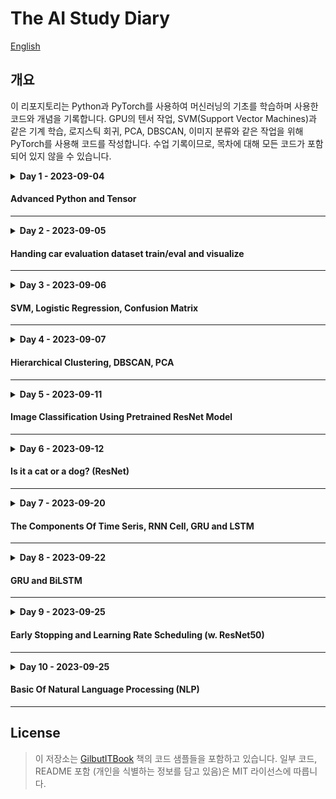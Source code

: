 # The AI Study Diary

[English](./README_en.md)

## 개요

이 리포지토리는 Python과 PyTorch를 사용하여 머신러닝의 기초를 학습하며 사용한 코드와 개념을 기록합니다.
GPU의 텐서 작업, SVM(Support Vector Machines)과 같은 기계 학습, 로지스틱 회귀, PCA, DBSCAN, 이미지 분류와 같은 작업을 위해
PyTorch를 사용해 코드를 작성합니다. 수업 기록이므로, 목차에 대해 모든 코드가 포함되어 있지 않을 수 있습니다.


<details>
    <summary><b>Day 1 - 2023-09-04</b></summary>

- OOP 기본 개념
    - 스페셜 메소드
    - `super()` 및 클래스 상속

#### 스칼라? 벡터? 텐서?

- Scala [x]
- Vector [x, y]
- Tensor [x, y, ...z]

#### GPU에서의 PyTorch

```python
import torch

# !!! Before !!!
print(torch.cuda.is_available())  # 참이여야 합니다.

# cuda:n 형식으로 작성합니다. n은 GPU의 인덱스 번호입니다.
ex = torch.tensor([[1, 2], [3, 4]], device="cuda:0")
res = ex.to("cpu").numpy()
print(res)
```

#### Shape 조작하기

```python
import torch

a = torch.tensor([[1, 2, 3, 4], [5, 6, 7, 8]], dtype=torch.int8)
b = torch.tensor([[1, 2, 3, 4], [5, 6, 7, 8]], dtype=torch.int8)

c = a + b

print(c.shape)
print(c.view(8, 1))
print(c.view(1, 8))
```

</details>

#### Advanced Python and Tensor

---

<details>
    <summary><b>Day 2 - 2023-09-05</b></summary>


---
### 코드 목차
- Numpy
    - 배열
    - 인덱싱
    - 배열을 텐서로 변환하기
- Pandas
- Matplotlib
- 자동차 평가 데이터 세트 (w. PyTorch)
    - Data
        - Preprocessing
        - Visualization
    - Model
        - Training
        - Evaluation

</details>

#### Handing car evaluation dataset train/eval and visualize

---
<details>
    <summary><b>Day 3 - 2023-09-06</b></summary>

- Pandas
    - 데이터프레임
- 기본적인 머신러닝 개념 복습하기
- 서포트 벡터 머신 `(SVM)`
- `비선형`과 `선형 분류`
- `로지스틱 회귀`를 사용한 숫자 예측
- `혼동 행렬`에 대하여

*선형 분류*는 *비선형 분류*보다 빠르지만, 만약 데이터가 선형적으로 분포되어 있지 않다면, 선형 회귀는 사용될 수 없습니다.
이 경우, *비선형 회귀*를 사용해야만 합니다.

> 키워드 :  
> KNN, SVN, 결정트리, 선형희귀, 로지스틱 회귀
>
> ex) 비지도 학습이 아닌것은?

- DBSCAN / PCA
    - 밀도 기반으로 군집을 분석하고 시각화 후 하이퍼 파라미터를 변경하여 나타나는 현상 확인
        - 하이퍼 파라미터를 큰 폭으로 변경하니 클러스터의 많은 부분이 무시됨
    - 차원이 축소된 데이터 핸들링
    - 범례 및 기타 matplotlib 구성

</details>

#### SVM, Logistic Regression, Confusion Matrix

---
<details>
    <summary><b>Day 4 - 2023-09-07</b></summary>

### 간단 머신러닝 개념
- 지도
    - KNN
        - 입력된 값이 훈련된 값의 집합과 인접한지 비교함
    - SVM
        - 데이터의 집합 사이에 선을 그어 구분하는데 선의 margin을
          gamma과 c(cost)를 조절하여 결정함.
    - 결정트리
    - 회귀
        - Iris 꽃의 종류, 타이타닉 생존자 등
    - 선형 회귀
        - 말그대로 선만 긋기떄문에 속도가 빠르지만 정확도가 떨어짐
    - 로지스틱 회귀
        - 곡선을 그릴 수 있으며, 당연히 속도가 느려지고 정확도가 비교적 높음
- 비지도
    - 계층 군집화(Hierarchical Clustering)
        - 개별 개체들을 하나의 클러스터로 보고, 가까운 클러스터끼리 합치면서 클러스터의 개수를 줄여 나가는 방식입니다.
    - DBSCAN
        - 밀도 기반의 군집화 알고리즘으로, 밀도가 높은 부분을 클러스터로 인식합니다.
    - PCA (Principal Component Analysis)
        - 다차원의 데이터를 시각화하거나 차원을 축소할 때 주로 사용되는 비지도학습 방법입니다.
### CNN, DNN 코드 코멘트
- 'FashionMNIST'을 처리하는 CNN과 DNN 모델 작성, 각 epoch당 진행 상황 (iteraction, loss, accuracy)을 출력시켜 학습 과정을 확인.
- CNN은 데이터가 약간만 달라져도 정확도가 떨어지기에 의미가 없음.
- DNN은 데이터가 달라져도 정확도가 높은 편임.
하지만 학습 데이터에 한해선 CNN과 DNN 모두 iteration이 2만까지 늘어나도 정확도는 비슷했음 (CNN 89%, DNN 90%)

### 전이학습 - Transfer Learning

- 미리 학습된 모델을 가져와서 사용함.
- 데이터셋을 불러와 `전처리 -> 모델 불러오기 -> 최적화/손실 함수 선언 -> 추가 학습 -> 테스트` 과정을 거쳐 모델을 추가학습 시키는 코드를 작성함.
- 테스트를 거쳐 예측 결과를 기반으로 손실을 계삲고 최적화 과정을 거쳐 epoch를 반복함.
    - 최고의 정확도를 가지는 모델을 저장함.
</details>

#### Hierarchical Clustering, DBSCAN, PCA

---


<details>
    <summary><b>Day 5 - 2023-09-11</b></summary>

# 사전훈련된 ResNet 모델을 사용하여 이미지 분류하기

### 왜 주피터가 필요한가요?

- 주피터는 IPython (Interactive Python) 기반입니다.
- 기본적으로, 한번 실행된 파이썬 스크립트는 실행이 끝나면 사라집니다.
- 주피터를 사용하면 파이썬 스크립트의 출력을 유지하고 나중에 다시 실행할 수 있습니다. (메모리에 유지)
- 머신 러닝 코드는 보통 한 함수 호출로 인해 많은 시간을 소모합니다.
    - 따라서, 함수의 출력을 저장하여 시간을 아낄 수 있게 됩니다.

### 사전 훈련된 ResNet 모델을 사용한 고양이와 개 분류

- 훈련 데이터로부터 고양이와 개 이미지를 로드합니다.
- 이미지 분류를 위해 사전 훈련된 ResNet 모델을 활용합니다.
- 효율성을 높이기 위해 데이터셋에 변형을 적용합니다.
- 모델의 마지막 층을 두 클래스(고양이와 개)에 맞게 커스터마이징합니다.
- 주어진 에포크 수 동안 데이터셋을 반복하는 사용자 정의 훈련 함수 `train_model`을 정의합니다.
- `train_model` 내에서, 계산된 손실에 기초하여 모델 가중치를 조정하고 최상의 모델 상태를 추적합니다.
- 나중에 사용할 수 있도록 최상의 모델 상태를 저장합니다.

### 저장된 모델을 사용한 이미지 평가

- 훈련 과정 후에는 `eval_model()` 함수를 사용하여 테스트 데이터 세트에 대한 모델 성능을 평가합니다.
- 훈련 중에 저장된 모든 모델을 로드하고 모델의 예측 정확도를 평가합니다.
- 정확도가 가장 높은 모델을 식별하여 저장합니다.

</details>

#### Image Classification Using Pretrained ResNet Model

---

<details>
    <summary><b>Day 6 - 2023-09-12</b></summary>

- 모든 이미지를 정규화하는 `ImageTransform` 유틸리티 클래스를 사용하여 사진의 크기를 일괄되게 변경하고, 학습(train)과 검증(vaild) 데이터를 분리합니다.
    - 데이터의 방향에 과적합 되지 않도록 이미지의 절반을 뒤집어서 학습 데이터를 늘립니다.
        - 검증 과정에선 회전이 필요 없으므로 `RandomHorizeontalFlip()`을 사용하지 않습니다.
- 학습 데이터가 너무 많으므로 400개의 사진만 학습용으로 사용합니다.
- 불러오는 과정에서 `os.path.join()` 함수를 사용하여 경로를 합쳐 정확하게 불러옵니다.
- 데이터셋을 불러오는 코드 중 `cv2.cvtColor(img, cv2.COLOR_BGR2RGB)` 라는 코드는 OpenCV가 RGB가 아닌 BGR 값을 사용하기 때문에 색상을 변환하기 위한 과정입니다. (책의
  예제에서 `cv2`로 이미지를 불러오기에 따라했지만 효율적이지 못한 방법입니다.)
- 라벨의 이름을 학습 데이터 폴더의 하위 디렉토리 이름으로 설정합니다.
    - 이 과정에서 운영체제에 따라 separator가 다르므로 `os.path.sep`을 사용합니다.
        - `abel = img_path.split(path.sep)[-len(path.sep)].split('.')[0]`
- 학습 결과, 정확도가 높진 않지만 유의미한 결과를 보여주었습니다.

</details>

#### Is it a cat or a dog? (ResNet)

---

<details>
    <summary><b>Day 7 - 2023-09-20</b></summary>

### 개요
오늘은 좀 더 다양한 종류의 데이터셋을 다루기 위해 순환 신경망(RNN)에 대해 학습하였습니다.  
시계열, RNN의 기본, Long Short-Term Memory (LSTM) 그리고 Gated Recurret Units (GRU)에 대해 다룹니다.  

### 시계열 문제
- AR 모델
  - 자기 자신의 과거를 사용하여 미래를 예측하는 모델
- MA 모델
  - 자기 자신의 과거 오차를 사용하여 미래를 예측하는 모델
- ARMA 모델
  - AR과 MA 모델을 합친 모델
- ARIMA 모델  <-- 이걸로 예측을 진행 = ~~똥이였음~~
  - ARMA 모델에 추세를 예측하는 모델

### RNN
기본 RNN 셸은 'X', 이전 은닉 상태 'h'를 받아 '0'과 다음 은닉 상태 'h'를 출력합니다.
```python
class BasicRNNCell(nn.Module):
    def __init__(self, input_size, hidden_size, output_size):
        super(RNNCell, self).__init__()
        self.hidden_size = hidden_size
        self.i2h = nn.Linear(input_size + hidden_size, hidden_size)
        self.i2o = nn.Linear(input_size + hidden_size, output_size)
        
    
    def forward(self, input_, hidden):
        combined = torch.cat((input_, hidden), 1)
        hidden = self.i2h(combined)
        output = self.i2o(combined)
        return output, hidden
    
    def initHidden(self):
        return torch.zeros(1, self.hidden_size)
```

### LSTM
LSTM은 RNN 셸과 비슷하게 생겼지만 다음 셸로 전달되는 "셸 상태"로 다음 은닉 상태를 관리합니다.  
기존 RNN과의 차이는 셸 상태가 네트워크가 상태를 업데이트, 관리하고 불필요한 정보를 *__잊어버릴 가능성__* 이 생깁니다.  

```python
lstm = nn.LSTM(input_size=input_dim, hidden_size=hidden_dim, num_layers=n_layers)  # LSTM
linear = nn.Linear(hidden_dim, output_dim)  # Output layer
```
    
### GRU
Gated Recurrent Unit (GRU)는 단일 업데이트 게이트에  "forget" 게이트와 "input" 게이트를 결합하여 셸 상태와 은닉 상태를 병합하여 과적합을 방지하는 효과를 낼 수 있습니다.

```python
gru = nn.GRU(input_size=input_dim, hidden_size=hidden_dim, num_layers=n_layers)  # GRU layer
linear = nn.Linear(hidden_dim, output_dim)  # Output layer
```

다양한 종류의 RNN 변종 방법들이 있지만 어떠한 데이터셋이 어떤 방법이 가장 적합한지는 경우에 따라 다르기에 이에 맞춰서 잘 선택하는 것이 중요합니다.


</details>

#### The Components Of Time Seris, RNN Cell, GRU and LSTM

---

<details>
<summary><b>Day 8 - 2023-09-22</b></summary>


오늘은 GRU (Gated Recurrent Unit)와 BiLSTM (Bidirectional Long Short-Term Memory)에 대해 알아보았습니다.  
GRU는 기본적으로 LSTM의 단순화 버전으로, 정확도는 약간 낮지만 컴퓨팅 비용이 더 적은 모델입니다.   
BiLSTM(양방향 RNN 이라고도 함)는 정보를 두 가지 방향(과거와 미래)에서 수집하여 시퀀스의 각 지점에서 더 많은 컨텍스트를 제공해 LSTM의 성능을 향상시킵니다.

### GRU 구현

GRU는 LSTM의 변형으로, 복잡성을 줄이고 계산 효율성을 향상시키기 위해 게이트의 수를 줄였습니다.   
데이터셋에 대해 꽤 높은 정확도를 확인할 수 있었습니다.

### BiLSTM 구현

BiLSTM은 기본 LSTM 구조를 개선한 모델로, 맥락의 가중치를 두 개의 방향(과거와 미래)에 걸쳐 분배하는 능력을 가지고 있습니다.
하지만 BiLSTM의 경우에는 데이터셋이 대해 적합하지 않아(과거와 미래에 대한 영향이 없거나 적음), 낮은 정확도를 보였습니다.

### 결론

- GRU는 LSTM보다 더 적은 계산 비용으로 비슷한 정확도를 제공합니다.
- BiLSTM은 시간에 대해 유의미한 결과를 가지는 데이터셋애 대해 더 적합합니다.

## 성능 최적화
아래는 모델 학습을 위한 최적화 방법에 대해 코드 내외적인 부분을 다룹니다.
### 데이터 최적화
- 최대한 많은 데이터 학습하기
  - 딥러닝이나 머신러닝 알고리즘은 데이터 양이 많을수록 성능이 좋아집니다. 가능한 많은 데이터를 수집하는게 1순위 입니다.
- 데이터 생성하기
  - 많은 데이터를 수집할 수 없는 경우, 데이터를 만들어 사용할 수 있습니다. 이미지를 회전하거나, 다양한 형태로 변형시켜서 학습에 이용합니다.
- 데이터 범위 조정하기 (Scale)
  - 예를 들어, 활성 함수로 시그모이드를 사용한다면 데이터셋의 범위를 0~1의 값을 갖도록 하고, 하이퍼볼릭 탄젠트를 사용한다면 데이터셋의 범위를 -1~1로 만들 수 있습니다.
- 기타
  - 정규화, 규제화, 표준화 등 설명하지 않은 다양한 방법들이 많이 존재합니다.

### 알고리즘

머신러닝 및 딥러닝을 위한 다양한 알고리즘들 중 우리가 선택하는 알고리즘이 최적의 알고리즘이 아닐 수 있습니다.  
예를 들어 오늘 구현한 BiLSTM의 경우, 과거와 미래의 정보가 현재에 영향을 끼치도록 되어있지만, 실제로 사용해보니 GRU에 비해 정확도가 떨어지는걸 확인할 수 있었습니다.  
자신의 상황과 데이터셋에 맞는 알고리즘을 잘 고르는 것도 최적화 방법 중 하나입니다.  

### 알고리즘 튜닝
성능 향상이 어느 순간 맞추었다면 원인을 분석해야 합니다.  
테스트를 통해 모델을 평가하고 과적합이나 기타 요인으로 이해 성능 향상에 문제가 있는지 확인하여 인사이트를 얻을 수 있습니다.  
  
이를 위해 가중치, 학습률, 에포크 수, 배치 크기 등을 조정할 수 있습니다.  


### GPU
MATLAB처럼 연산을 많이 해야하는 재귀 직렬 연산을 수행할 때 CPU보다 GPU가 더 빠릅니다.  
CPU는 순차적 연산에 강점을 가지지만, 복잡한 역전파 같은 미적분은 병렬 연산을 해야만 속도가 빨라집니다.  
벙렬 연산은 ML 및 DL에서 빠질 수 없는 요인입니다.

### 하이퍼파라미터

- 정규화: 특정 범위로 데이터를 제한하는 것을 의미합니다.
  - 예를 들어, 픽셀 정보에서 0~255 사이의 값을 나타날때 이를 255로 나누면 0~10의 사이의 값으로 정규화 됩니다.
- 규제화: 모델의 복잡성을 줄이기 위해 제약을 두는 방법입니다.
  - Dropout, Early Stopping 등이 있습니다.
- 배치 정규화
  - [2015년에 발표된 논문](https://arxiv.org/abs/1502.03167)에서 설명된 기법으로 기울기 소멸, 기울기 폭발을 해결합니다.

</details>

#### GRU and BiLSTM

---

<details>
    <summary><b>Day 9 - 2023-09-25</b></summary>

오늘은 early-stopping과 learning rate scheduling에 대해 알아봤습니다.

- **Early Stopping:** 딥러닝에서 early stopping은 오버핏팅을 방지하기 위한 방법 중 하나입니다.
    - validation loss가 개선되지 않는다고 판단되면 학습을 중단하고 가장 낮은 loss를 가진 파라미터를 유지하기 위해 사용합니다.

```python
class EarlyStopping():
    def __init__(self, patience=5, verbose=True, delta=0, path='ckpt.pt'):

    # ...
    def __call__(self, val_loss, model):

    # ...
    def save_ckpt(self, val_loss, model):
# ...
```

Resnet50에서 아래와 같이 통합시켰습니다.

```python
early_stopping = EarlyStopping()
for epoch in range(n_epochs):
    # ...
    # training and validation happen here
    # ...
    early_stopping(val_loss, model)
    if early_stopping.early_stop:
        print('Early stopping')
        break
```

- **Learning Rate Scheduling:** 학습 속도를 동적으로 조절하기 위해 사용합니다.
    - PyTorch에서는 이를 위해 torch.optim.lr_scheduler를 사용합니다.
    - 이번 경우에선 ReduceLR0nPlateau를 사용했는데, 이것은 validation loss가 개선되지 않는 경우 학습률을 조정합니다.

```python
scheduler = torch.optim.lr_scheduler.ReduceLROnPlateau(optimizer, 'min')
for epoch in range(n_epochs):
    # ...
    # training and validation happen here
    # ...
    scheduler.step(val_loss)
```

확실히 early-stopping 또는 LR Scheduling 중 어느 하나만 사용하는 것 보단 함께 사용하는게 더 좋은 결과를 보여줍니다.

</details>

#### Early Stopping and Learning Rate Scheduling (w. ResNet50)

---

<details>
    <summary><b>Day 10 - 2023-09-25</b></summary>

### 관련 용어

- **말뭉치 (Corpus):** 자연어 처리 모델을 학습 시키기 위한 데이터 표본을 추출한 집합
- **토큰 (Token):** 자연어 처리를 위해 데이터를 작은 단위로 나눈 단위
    - **토큰화 (Tokenization):** 텍스트를 문장, 단어로 분리하는 것을 의미하며, 이 단계를 거치면 텍스트가 단어 단위로 분리됨
- **불용어 (Stopword):** 자연어 처리를 위해 무시할 수 있는 단어
    - "a", "the", "she", "he" 너무 자주 등장하는 빈도로 인해 성능에 영향을 미치기에 미리 제거하는 전처리 과정을 거침
- **어간 추출 (Stemming):** 단어의 어간을 추출하는 과정
    - "learning" -> "learn", "learned" -> "learn"
- **품사 태깅 (part-of-speech tagging):** 단어의 품사를 태깅하는 과정
    - 이 과정을 위해 NLTK 라이브러리를 사용합니다.

```mermaid
graph LR
    I["I (PRP)"] --> am["am (VBP)"]
    am --> a["a (DT)"]
    a --> student["student (NN)"]
```

### [KoNLPy](https://github.com/konlpy/konlpy)

[NoNLPy](https://github.com/konlpy/konlpy는 한국어 처리를 위한 파이썬 라이브러리인데,
기존에 공개된 Twitter, Mecab, Hannanum 등을 포함하고 일관된 사용 경험을 제공하는 오픈소스 라이브러리입니다.

JDK가 설치되어 있어야 하며, `JAVA_HOME` 환경 변수가 필요합니다.  
`/path/to/jdk/bin/server`를 `JAVA_HOME`으로 지정하여야 합니다.

#### NLTK IPYNB

오늘 노트북은 다음과 같은 순서로 데이터를 전처리 합니다.

- 문장을 토큰화합니다.
    - `nltk`의 기본 tokenizer, WordPunctTokenizer 그리고 transformers의 AutoTokenizer와 비교합니다.
- twitter로 csv 데이터를 전처리합니다.
    - 이 과정에서 불용어를 제거합니다.
- 간단하게 학습을 진행하기 위해 학습 데이터셋과 테스트 데이터셋으로 나누고 표준화 합니다.

</details>

#### Basic Of Natural Language Processing (NLP)

---

## License

> 이 저장소는 [GilbutITBook](https://github.com/gilbutITbook/080289) 책의
> 코드 샘플들을 포함하고 있습니다.
> 일부 코드, README 포함 (개인을 식별하는 정보를 담고 있음)은 MIT 라이선스에 따릅니다.